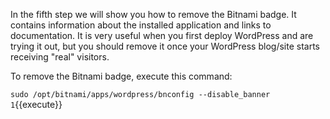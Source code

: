 In the fifth step we will show you how to remove the Bitnami badge. 
It contains information about the installed application and links to documentation. It is very useful when you first deploy WordPress and are trying it out, but you should remove it once your WordPress blog/site starts receiving "real" visitors.

To remove the Bitnami badge, execute this command:

`sudo /opt/bitnami/apps/wordpress/bnconfig --disable_banner 1`{{execute}}
